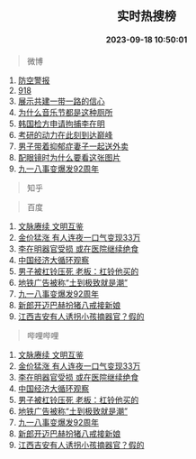 <div align="center"><h2>实时热搜榜</h2><h4>2023-09-18 10:50:01</h4></div>

> 微博  

1. [防空警报](https://s.weibo.com/weibo?q=%E9%98%B2%E7%A9%BA%E8%AD%A6%E6%8A%A5&t=31&band_rank=1&Refer=top)<br />
2. [918](https://s.weibo.com/weibo?q=918&t=31&band_rank=2&Refer=top)<br />
3. [展示共建一带一路的信心](https://s.weibo.com/weibo?q=%23%E5%B1%95%E7%A4%BA%E5%85%B1%E5%BB%BA%E4%B8%80%E5%B8%A6%E4%B8%80%E8%B7%AF%E7%9A%84%E4%BF%A1%E5%BF%83%23&t=31&band_rank=3&Refer=top)<br />
4. [为什么音乐节都是这种厕所](https://s.weibo.com/weibo?q=%23%E4%B8%BA%E4%BB%80%E4%B9%88%E9%9F%B3%E4%B9%90%E8%8A%82%E9%83%BD%E6%98%AF%E8%BF%99%E7%A7%8D%E5%8E%95%E6%89%80%23&t=31&band_rank=4&Refer=top)<br />
5. [韩国检方申请拘捕李在明](https://s.weibo.com/weibo?q=%23%E9%9F%A9%E5%9B%BD%E6%A3%80%E6%96%B9%E7%94%B3%E8%AF%B7%E6%8B%98%E6%8D%95%E6%9D%8E%E5%9C%A8%E6%98%8E%23&t=31&band_rank=5&Refer=top)<br />
6. [考研的动力在此刻到达巅峰](https://s.weibo.com/weibo?q=%E8%80%83%E7%A0%94%E7%9A%84%E5%8A%A8%E5%8A%9B%E5%9C%A8%E6%AD%A4%E5%88%BB%E5%88%B0%E8%BE%BE%E5%B7%85%E5%B3%B0&t=31&band_rank=6&Refer=top)<br />
7. [男子带着抑郁症妻子一起送外卖](https://s.weibo.com/weibo?q=%23%E7%94%B7%E5%AD%90%E5%B8%A6%E7%9D%80%E6%8A%91%E9%83%81%E7%97%87%E5%A6%BB%E5%AD%90%E4%B8%80%E8%B5%B7%E9%80%81%E5%A4%96%E5%8D%96%23&t=31&band_rank=7&Refer=top)<br />
8. [配眼镜时为什么要看这张图片](https://s.weibo.com/weibo?q=%23%E9%85%8D%E7%9C%BC%E9%95%9C%E6%97%B6%E4%B8%BA%E4%BB%80%E4%B9%88%E8%A6%81%E7%9C%8B%E8%BF%99%E5%BC%A0%E5%9B%BE%E7%89%87%23&t=31&band_rank=8&Refer=top)<br />
9. [九一八事变爆发92周年](https://s.weibo.com/weibo?q=%23%E4%B9%9D%E4%B8%80%E5%85%AB%E4%BA%8B%E5%8F%98%E7%88%86%E5%8F%9192%E5%91%A8%E5%B9%B4%23&t=31&band_rank=9&Refer=top)<br />

> 知乎  


> 百度  

1. [文脉赓续 文明互鉴](https://www.baidu.com/s?wd=%E6%96%87%E8%84%89%E8%B5%93%E7%BB%AD+%E6%96%87%E6%98%8E%E4%BA%92%E9%89%B4&sa=fyb_news&rsv_dl=fyb_news)<br />
2. [金价猛涨 有人连夜一口气变现33万](https://www.baidu.com/s?wd=%E9%87%91%E4%BB%B7%E7%8C%9B%E6%B6%A8+%E6%9C%89%E4%BA%BA%E8%BF%9E%E5%A4%9C%E4%B8%80%E5%8F%A3%E6%B0%94%E5%8F%98%E7%8E%B033%E4%B8%87&sa=fyb_news&rsv_dl=fyb_news)<br />
3. [李在明器官受损 或在医院继续绝食](https://www.baidu.com/s?wd=%E6%9D%8E%E5%9C%A8%E6%98%8E%E5%99%A8%E5%AE%98%E5%8F%97%E6%8D%9F+%E6%88%96%E5%9C%A8%E5%8C%BB%E9%99%A2%E7%BB%A7%E7%BB%AD%E7%BB%9D%E9%A3%9F&sa=fyb_news&rsv_dl=fyb_news)<br />
4. [中国经济大循环观察](https://www.baidu.com/s?wd=%E4%B8%AD%E5%9B%BD%E7%BB%8F%E6%B5%8E%E5%A4%A7%E5%BE%AA%E7%8E%AF%E8%A7%82%E5%AF%9F&sa=fyb_news&rsv_dl=fyb_news)<br />
5. [男子被杠铃压死 老板：杠铃他买的](https://www.baidu.com/s?wd=%E7%94%B7%E5%AD%90%E8%A2%AB%E6%9D%A0%E9%93%83%E5%8E%8B%E6%AD%BB+%E8%80%81%E6%9D%BF%EF%BC%9A%E6%9D%A0%E9%93%83%E4%BB%96%E4%B9%B0%E7%9A%84&sa=fyb_news&rsv_dl=fyb_news)<br />
6. [地铁广告被称“土到极致就是潮”](https://www.baidu.com/s?wd=%E5%9C%B0%E9%93%81%E5%B9%BF%E5%91%8A%E8%A2%AB%E7%A7%B0%E2%80%9C%E5%9C%9F%E5%88%B0%E6%9E%81%E8%87%B4%E5%B0%B1%E6%98%AF%E6%BD%AE%E2%80%9D&sa=fyb_news&rsv_dl=fyb_news)<br />
7. [九一八事变爆发92周年](https://www.baidu.com/s?wd=%E4%B9%9D%E4%B8%80%E5%85%AB%E4%BA%8B%E5%8F%98%E7%88%86%E5%8F%9192%E5%91%A8%E5%B9%B4&sa=fyb_news&rsv_dl=fyb_news)<br />
8. [新郎开迈巴赫扮猪八戒接新娘](https://www.baidu.com/s?wd=%E6%96%B0%E9%83%8E%E5%BC%80%E8%BF%88%E5%B7%B4%E8%B5%AB%E6%89%AE%E7%8C%AA%E5%85%AB%E6%88%92%E6%8E%A5%E6%96%B0%E5%A8%98&sa=fyb_news&rsv_dl=fyb_news)<br />
9. [江西吉安有人诱拐小孩摘器官？假的](https://www.baidu.com/s?wd=%E6%B1%9F%E8%A5%BF%E5%90%89%E5%AE%89%E6%9C%89%E4%BA%BA%E8%AF%B1%E6%8B%90%E5%B0%8F%E5%AD%A9%E6%91%98%E5%99%A8%E5%AE%98%EF%BC%9F%E5%81%87%E7%9A%84&sa=fyb_news&rsv_dl=fyb_news)<br />

> 哔哩哔哩  

1. [文脉赓续 文明互鉴](https://www.baidu.com/s?wd=%E6%96%87%E8%84%89%E8%B5%93%E7%BB%AD+%E6%96%87%E6%98%8E%E4%BA%92%E9%89%B4&sa=fyb_news&rsv_dl=fyb_news)<br />
2. [金价猛涨 有人连夜一口气变现33万](https://www.baidu.com/s?wd=%E9%87%91%E4%BB%B7%E7%8C%9B%E6%B6%A8+%E6%9C%89%E4%BA%BA%E8%BF%9E%E5%A4%9C%E4%B8%80%E5%8F%A3%E6%B0%94%E5%8F%98%E7%8E%B033%E4%B8%87&sa=fyb_news&rsv_dl=fyb_news)<br />
3. [李在明器官受损 或在医院继续绝食](https://www.baidu.com/s?wd=%E6%9D%8E%E5%9C%A8%E6%98%8E%E5%99%A8%E5%AE%98%E5%8F%97%E6%8D%9F+%E6%88%96%E5%9C%A8%E5%8C%BB%E9%99%A2%E7%BB%A7%E7%BB%AD%E7%BB%9D%E9%A3%9F&sa=fyb_news&rsv_dl=fyb_news)<br />
4. [中国经济大循环观察](https://www.baidu.com/s?wd=%E4%B8%AD%E5%9B%BD%E7%BB%8F%E6%B5%8E%E5%A4%A7%E5%BE%AA%E7%8E%AF%E8%A7%82%E5%AF%9F&sa=fyb_news&rsv_dl=fyb_news)<br />
5. [男子被杠铃压死 老板：杠铃他买的](https://www.baidu.com/s?wd=%E7%94%B7%E5%AD%90%E8%A2%AB%E6%9D%A0%E9%93%83%E5%8E%8B%E6%AD%BB+%E8%80%81%E6%9D%BF%EF%BC%9A%E6%9D%A0%E9%93%83%E4%BB%96%E4%B9%B0%E7%9A%84&sa=fyb_news&rsv_dl=fyb_news)<br />
6. [地铁广告被称“土到极致就是潮”](https://www.baidu.com/s?wd=%E5%9C%B0%E9%93%81%E5%B9%BF%E5%91%8A%E8%A2%AB%E7%A7%B0%E2%80%9C%E5%9C%9F%E5%88%B0%E6%9E%81%E8%87%B4%E5%B0%B1%E6%98%AF%E6%BD%AE%E2%80%9D&sa=fyb_news&rsv_dl=fyb_news)<br />
7. [九一八事变爆发92周年](https://www.baidu.com/s?wd=%E4%B9%9D%E4%B8%80%E5%85%AB%E4%BA%8B%E5%8F%98%E7%88%86%E5%8F%9192%E5%91%A8%E5%B9%B4&sa=fyb_news&rsv_dl=fyb_news)<br />
8. [新郎开迈巴赫扮猪八戒接新娘](https://www.baidu.com/s?wd=%E6%96%B0%E9%83%8E%E5%BC%80%E8%BF%88%E5%B7%B4%E8%B5%AB%E6%89%AE%E7%8C%AA%E5%85%AB%E6%88%92%E6%8E%A5%E6%96%B0%E5%A8%98&sa=fyb_news&rsv_dl=fyb_news)<br />
9. [江西吉安有人诱拐小孩摘器官？假的](https://www.baidu.com/s?wd=%E6%B1%9F%E8%A5%BF%E5%90%89%E5%AE%89%E6%9C%89%E4%BA%BA%E8%AF%B1%E6%8B%90%E5%B0%8F%E5%AD%A9%E6%91%98%E5%99%A8%E5%AE%98%EF%BC%9F%E5%81%87%E7%9A%84&sa=fyb_news&rsv_dl=fyb_news)<br />
